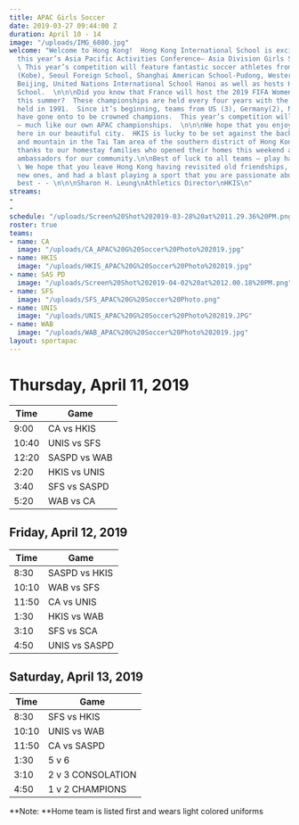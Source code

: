 ```yaml
---
title: APAC Girls Soccer
date: 2019-03-27 09:44:00 Z
duration: April 10 - 14
image: "/uploads/IMG_6080.jpg"
welcome: "Welcome to Hong Kong!  Hong Kong International School is excited to host
  this year’s Asia Pacific Activities Conference– Asia Division Girls Soccer Championships.
  \ This year’s competition will feature fantastic soccer athletes from Canadian Academy
  (Kobe), Seoul Foreign School, Shanghai American School-Pudong, Western Academy of
  Beijing, United Nations International School Hanoi as well as hosts Hong Kong International
  School.  \n\n\nDid you know that France will host the 2019 FIFA Women’s World Cup
  this summer?  These championships are held every four years with the first championship
  held in 1991.  Since it’s beginning, teams from US (3), Germany(2), Norway and Japan
  have gone onto to be crowned champions.  This year’s competition will be hard fought
  – much like our own APAC championships.  \n\n\nWe hope that you enjoy your time
  here in our beautiful city.  HKIS is lucky to be set against the backdrop of sea
  and mountain in the Tai Tam area of the southern district of Hong Kong Island.  Many
  thanks to our homestay families who opened their homes this weekend and served as
  ambassadors for our community.\n\nBest of luck to all teams – play hard, play fair!!
  \ We hope that you leave Hong Kong having revisited old friendships,  made some
  new ones, and had a blast playing a sport that you are passionate about.  All the
  best - - \n\n\nSharon H. Leung\nAthletics Director\nHKIS\n"
streams:
- 
- 
schedule: "/uploads/Screen%20Shot%202019-03-28%20at%2011.29.36%20PM.png"
roster: true
teams:
- name: CA
  image: "/uploads/CA_APAC%20G%20Soccer%20Photo%202019.jpg"
- name: HKIS
  image: "/uploads/HKIS_APAC%20G%20Soccer%20Photo%202019.jpg"
- name: SAS PD
  image: "/uploads/Screen%20Shot%202019-04-02%20at%2012.00.18%20PM.png"
- name: SFS
  image: "/uploads/SFS_APAC%20G%20Soccer%20Photo.png"
- name: UNIS
  image: "/uploads/UNIS_APAC%20G%20Soccer%20Photo%202019.JPG"
- name: WAB
  image: "/uploads/WAB_APAC%20G%20Soccer%20Photo%202019.jpg"
layout: sportapac
---
```


# **Thursday, April 11, 2019**

| **Time** | **Game** | 
| ------------- | ------------- |
| 9:00    | CA vs HKIS   | 
| 10:40   | UNIS vs SFS   |
| 12:20    | SASPD vs WAB  |
| 2:20    | HKIS vs UNIS   | 
| 3:40    | SFS vs SASPD  | 
| 5:20    | WAB vs CA |  

## Friday, April 12, 2019

| **Time** | **Game** |
| ------------- | ------------- | 
| 8:30    | SASPD vs HKIS  |
| 10:10   | WAB vs SFS  | 
| 11:50    | CA vs UNIS  | 
| 1:30    | HKIS vs WAB  | 
| 3:10    | SFS vs SCA | 
| 4:50    | UNIS vs SASPD  |

## Saturday, April 13, 2019

| **Time** | **Game** | 
| ------------- | ------------- | 
| 8:30   | SFS vs HKIS | 
| 10:10   | UNIS vs WAB   | 
| 11:50   | CA vs SASPD  |  
| 1:30  | 5 v 6  |
| 3:10  | 2 v 3 CONSOLATION |
| 4:50  |  1 v 2 CHAMPIONS  | 

**Note: **Home team is listed first and wears light colored uniforms
